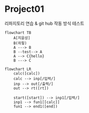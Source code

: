 # Project01
리파지토리 연습 &amp; git hub 작동 방식 테스트

```mermaid
flowchart TB
    A[지윤성]
    B(히힣)
    A ---> B
    B --test--> A
    A --> C{hello}
    B ---> C
```

```mermaid
flowchart LR
    calc([calc])
    calc --> inp[/입력/]
    inp --> out[/출력/]
    out --> rt([rt])

    start([start]) --> inp1[/입력/]
    inp1 --> fun1[[calc]]
    fun1 --> end1([end])
```